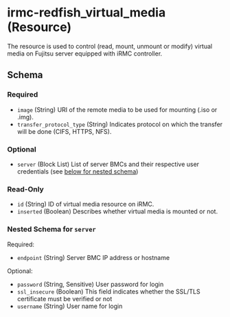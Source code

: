 <!--
Copyright (c) 2024 Fsas Technologies Inc., or its subsidiaries. All Rights Reserved.

Licensed under the Mozilla Public License Version 2.0 (the "License");
you may not use this file except in compliance with the License.
You may obtain a copy of the License at

    http://mozilla.org/MPL/2.0/

Unless required by applicable law or agreed to in writing, software
distributed under the License is distributed on an "AS IS" BASIS,
WITHOUT WARRANTIES OR CONDITIONS OF ANY KIND, either express or implied.
See the License for the specific language governing permissions and
limitations under the License.
-->

# irmc-redfish_virtual_media (Resource)

The resource is used to control (read, mount, unmount or modify) virtual media on Fujitsu server equipped with iRMC controller.

## Schema

### Required

- `image` (String) URI of the remote media to be used for mounting (.iso or .img).
- `transfer_protocol_type` (String) Indicates protocol on which the transfer will be done (CIFS, HTTPS, NFS).

### Optional

- `server` (Block List) List of server BMCs and their respective user credentials (see [below for nested schema](#nestedblock--server))

### Read-Only

- `id` (String) ID of virtual media resource on iRMC.
- `inserted` (Boolean) Describes whether virtual media is mounted or not.

<a id="nestedblock--server"></a>
### Nested Schema for `server`

Required:

- `endpoint` (String) Server BMC IP address or hostname

Optional:

- `password` (String, Sensitive) User password for login
- `ssl_insecure` (Boolean) This field indicates whether the SSL/TLS certificate must be verified or not
- `username` (String) User name for login
